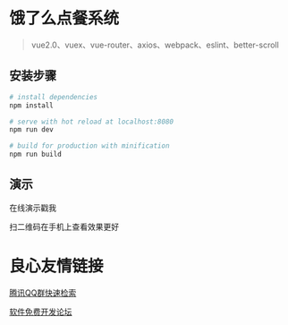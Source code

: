 # 饿了么点餐系统

> vue2.0、vuex、vue-router、axios、webpack、eslint、better-scroll

## 安装步骤

``` bash
# install dependencies
npm install

# serve with hot reload at localhost:8080
npm run dev

# build for production with minification
npm run build
```
## 演示

  在线演示戳我  

 
 
 扫二维码在手机上查看效果更好 
 



 # 良心友情链接

[腾讯QQ群快速检索](http://u.720life.cn/s/8cf73f7c)

[软件免费开发论坛](http://u.720life.cn/s/bbb01dc0)